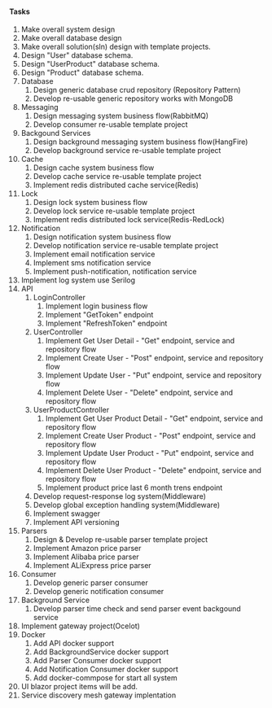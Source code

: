 #### Tasks
<ol>
<li>Make overall system design</li>
<li>Make overall database design</li>
<li>Make overall solution(sln) design with template projects.</li>
<li>Design "User" database schema.</li>
<li>Design "UserProduct" database schema.</li>
<li>Design "Product" database schema.</li> 
<li>Database
    <ol>
        <li>Design generic database crud repository (Repository Pattern)</li>
        <li>Develop re-usable generic repository works with MongoDB</li>
    </ol>
</li>
<li>Messaging
    <ol>
        <li>Design messaging system business flow(RabbitMQ)</li>
        <li>Develop consumer re-usable template project</li>
    </ol>
</li>
<li>Backgound Services
    <ol>
        <li>Design background messaging system business flow(HangFire)</li>
        <li>Develop background service re-usable template project</li>
    </ol>
</li>
<li>Cache
    <ol>
        <li>Design cache system business flow</li>
        <li>Develop cache service re-usable template project</li>
        <li>Implement redis distributed cache service(Redis)</li>
    </ol>
</li>
<li>Lock
    <ol>
        <li>Design lock system business flow</li>
        <li>Develop lock service re-usable template project</li>
        <li>Implement redis distributed lock service(Redis-RedLock)</li>
    </ol>
</li>
<li>Notification
    <ol>
        <li>Design notification system business flow</li>
        <li>Develop notification service re-usable template project</li>
        <li>Implement email notification service</li>
        <li>Implement sms notification service</li>
        <li>Implement push-notification, notification service</li>
    </ol>
</li>
<li>Implement log system use Serilog</li>
<li>API 
    <ol>
        <li>LoginController
        <ol>
            <li>Implement login business flow</li>
            <li>Implement "GetToken" endpoint</li>
            <li>Implement "RefreshToken" endpoint</li>
        </ol> 
        </li>  
        <li>UserController
        <ol>
            <li>Implement Get User Detail - "Get" endpoint, service and repository flow</li>
            <li>Implement Create User - "Post" endpoint, service and repository flow</li>
            <li>Implement Update User - "Put" endpoint, service and repository flow</li>
            <li>Implement Delete User - "Delete" endpoint, service and repository flow</li>
        </ol>
        </li>    
        <li>UserProductController
        <ol>
            <li>Implement Get User Product Detail - "Get" endpoint, service and repository flow</li>
            <li>Implement Create User Product - "Post" endpoint, service and repository flow</li>
            <li>Implement Update User Product - "Put" endpoint, service and repository flow</li>
            <li>Implement Delete User Product - "Delete" endpoint, service and repository flow</li>
            <li>Implement product price last 6 month trens endpoint</li>
        </ol>
        </li>  
        <li>Develop request-response log system(Middleware)</li>
        <li>Develop global exception handling system(Middleware)</li>
        <li>Implement swagger</li>
        <li>Implement API versioning</li>
    </ol>
</li>
<li> Parsers
    <ol>
        <li>Design & Develop re-usable parser template project</li>
        <li>Implement Amazon price parser</li>
        <li>Implement Alibaba price parser</li>
        <li>Implement ALiExpress price parser</li>
    </ol>
</li>
<li> Consumer
    <ol> 
        <li>Develop generic parser consumer</li>
        <li>Develop generic notification consumer</li>
    </ol>
</li>
<li> Background Service
    <ol> 
        <li>Develop parser time check and send parser event backgound service</li>
    </ol>
</li>
<li>Implement gateway project(Ocelot)</li>
<li> Docker
    <ol> 
        <li>Add API docker support</li>
        <li>Add BackgroundService docker support</li>
        <li>Add Parser Consumer docker support</li>
        <li>Add Notification Consumer docker support</li>
        <li>Add docker-commpose for start all system</li>
    </ol>
</li> 
<li>UI blazor project items will be add.</li>
<li>Service discovery mesh gateway implentation</li>
</ol>